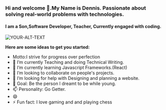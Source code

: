 ### Hi and welcome 👋.**My Name is Dennis. Passionate about solving real-world problems with technologies.**
#### I am a Son,Software Developer, Teacher, Currently engaged with coding.
<picture>
 <source media="(prefers-color-scheme: dark)" srcset="https://lh3.googleusercontent.com/pNnfzso1RcGa7LS_B5Vh7me2GwxzltpurBlhurAe_JajaVCKen9O2Bjdk6n2J1cSfIDrZAOB-9tYmH9ZnfMW1PvJMlt7Uif6-PtF30WV5JgllRVtctBUhUavmIHPG19AaG1qgk4mjsNxYs5jJ7cckIDN0inTrfpA0PY89KKmN7iJ0h0Q0b580cGWgXXO8QpRbSws0-V3PKi7qOjLK3RPf4OdjrD6HDfsxlKSSPpKHOub8zQEXOGxqPghNzBmkOctPoZekOiUdDqrVe1Z0a4SPQQbPBacAdqEbltoM3nvZEu3z3JtUHEjaE8bmfp-mTHRgY8LwVQdpVSJ7epFOYJGlaHaN_JVPIZDMcKKK4tQflBy3lK8QtR3OMJE6UyRJSgkS7CXyegBHe6Fv8uSBK7dlzql56jYCPNVuV_AoHZkq22YGPtIVwU01TeEWbKM-zDeNL5TvFNfeytyLuhw-eNLl0bwcGbuOeDWOjnMcAu8Yq30Jml5HU6ObB57y_q-qxysCjAjYA3yoNHDZj0opyLvyy8UguxhPu6SX-8T7pnbmLZ5yDmjcUzIZdCkdLMMe0ewAGIiH97JWvun3biBoy7gG4IZvVQWPQUxE3-VRSW-5nk4GUsaN4gjefS55UWFxkex7t_v0_i_ehH_6jK8LXsoZgLt7RyxeeV0xMiN8sEnXmTxNrs7heeX0cS2b1QpLC1qBozpdu4uFtl_Uj11ZFdqN3lmZFrm5aOlorV3Nc8QzD6bGEvH9664dqACBwA_WRLbwKDciY1bcVoYMTnbsPO46eiwZbc5-qaCwAgBcYSakD2dYjTTv0MYJaBBtSgrHwVe85OZj9dKdWQ1hl8lfyD3f18xR237IwUoMEs2ZHN32rFd6_DtXZVMLbyT3o8pZr0mO3bL33wHuJJGMrrAtAJOn3UUuFVQnwIG3cVPU-zaqOB-=w493-h657-s-no?authuser=0" width="100" height="100">
 <source media="(prefers-color-scheme: light)" srcset="https://lh3.googleusercontent.com/pNnfzso1RcGa7LS_B5Vh7me2GwxzltpurBlhurAe_JajaVCKen9O2Bjdk6n2J1cSfIDrZAOB-9tYmH9ZnfMW1PvJMlt7Uif6-PtF30WV5JgllRVtctBUhUavmIHPG19AaG1qgk4mjsNxYs5jJ7cckIDN0inTrfpA0PY89KKmN7iJ0h0Q0b580cGWgXXO8QpRbSws0-V3PKi7qOjLK3RPf4OdjrD6HDfsxlKSSPpKHOub8zQEXOGxqPghNzBmkOctPoZekOiUdDqrVe1Z0a4SPQQbPBacAdqEbltoM3nvZEu3z3JtUHEjaE8bmfp-mTHRgY8LwVQdpVSJ7epFOYJGlaHaN_JVPIZDMcKKK4tQflBy3lK8QtR3OMJE6UyRJSgkS7CXyegBHe6Fv8uSBK7dlzql56jYCPNVuV_AoHZkq22YGPtIVwU01TeEWbKM-zDeNL5TvFNfeytyLuhw-eNLl0bwcGbuOeDWOjnMcAu8Yq30Jml5HU6ObB57y_q-qxysCjAjYA3yoNHDZj0opyLvyy8UguxhPu6SX-8T7pnbmLZ5yDmjcUzIZdCkdLMMe0ewAGIiH97JWvun3biBoy7gG4IZvVQWPQUxE3-VRSW-5nk4GUsaN4gjefS55UWFxkex7t_v0_i_ehH_6jK8LXsoZgLt7RyxeeV0xMiN8sEnXmTxNrs7heeX0cS2b1QpLC1qBozpdu4uFtl_Uj11ZFdqN3lmZFrm5aOlorV3Nc8QzD6bGEvH9664dqACBwA_WRLbwKDciY1bcVoYMTnbsPO46eiwZbc5-qaCwAgBcYSakD2dYjTTv0MYJaBBtSgrHwVe85OZj9dKdWQ1hl8lfyD3f18xR237IwUoMEs2ZHN32rFd6_DtXZVMLbyT3o8pZr0mO3bL33wHuJJGMrrAtAJOn3UUuFVQnwIG3cVPU-zaqOB-=w493-h657-s-no?authuser=0">
 <img alt="YOUR-ALT-TEXT" src="YOUR-DEFAULT-IMAGE">
</picture>

**Here are some ideas to get you started:**

-  Motto:I strive for progress over perfection
- 🔭 I’m currently Teaching and doing Technical Writing.
- 🌱 I’m currently learning Javascript Frameworks.(React)
- 👯 I’m looking to collaborate on  people's projects.
- 🤔 I’m looking for help with Designing and planning a website.
- 💬 Goal: Be the person I dreamt to be while young.
- 📫 Personality: Go Getter.
- 😄 
- ⚡ Fun fact: I love gaming and and playing chess

